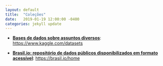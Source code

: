 ```yaml
---
layout: default
title:  "Coleções"
date:   2019-01-19 12:00:00 -0400
categories: jekyll update
---
```


-   **[Bases de dados sobre assuntos diversos](https://www.kaggle.com/datasets)**: https://www.kaggle.com/datasets

-   **[Brasil.io: repositório de dados públicos disponibilizados em formato acessível](https://brasil.io/home)**: https://brasil.io/home

